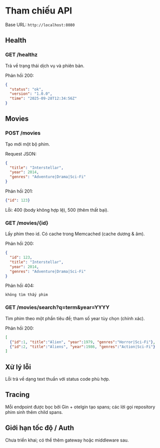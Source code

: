 # Tham chiếu API

Base URL: `http://localhost:8080`

## Health
### GET /healthz
Trả về trạng thái dịch vụ và phiên bản.

Phản hồi 200:
```json
{
  "status": "ok",
  "version": "1.0.0",
  "time": "2025-09-28T12:34:56Z"
}
```

## Movies
### POST /movies
Tạo mới một bộ phim.

Request JSON:
```json
{
  "title": "Interstellar",
  "year": 2014,
  "genres": "Adventure|Drama|Sci-Fi"
}
```
Phản hồi 201:
```json
{"id": 123}
```
Lỗi: 400 (body không hợp lệ), 500 (thêm thất bại).

### GET /movies/{id}
Lấy phim theo id. Có cache trong Memcached (cache dương & âm).

Phản hồi 200:
```json
{
  "id": 123,
  "title": "Interstellar",
  "year": 2014,
  "genres": "Adventure|Drama|Sci-Fi"
}
```
Phản hồi 404:
```
không tìm thấy phim
```

### GET /movies/search?q=term&year=YYYY
Tìm phim theo một phần tiêu đề; tham số year tùy chọn (chính xác).

Phản hồi 200:
```json
[
  {"id":1, "title":"Alien", "year":1979, "genres":"Horror|Sci-Fi"},
  {"id":2, "title":"Aliens", "year":1986, "genres":"Action|Sci-Fi"}
]
```

## Xử lý lỗi
Lỗi trả về dạng text thuần với status code phù hợp.

## Tracing
Mỗi endpoint được bọc bởi Gin + otelgin tạo spans; các lời gọi repository phim sinh thêm child spans.

## Giới hạn tốc độ / Auth
Chưa triển khai; có thể thêm gateway hoặc middleware sau.

